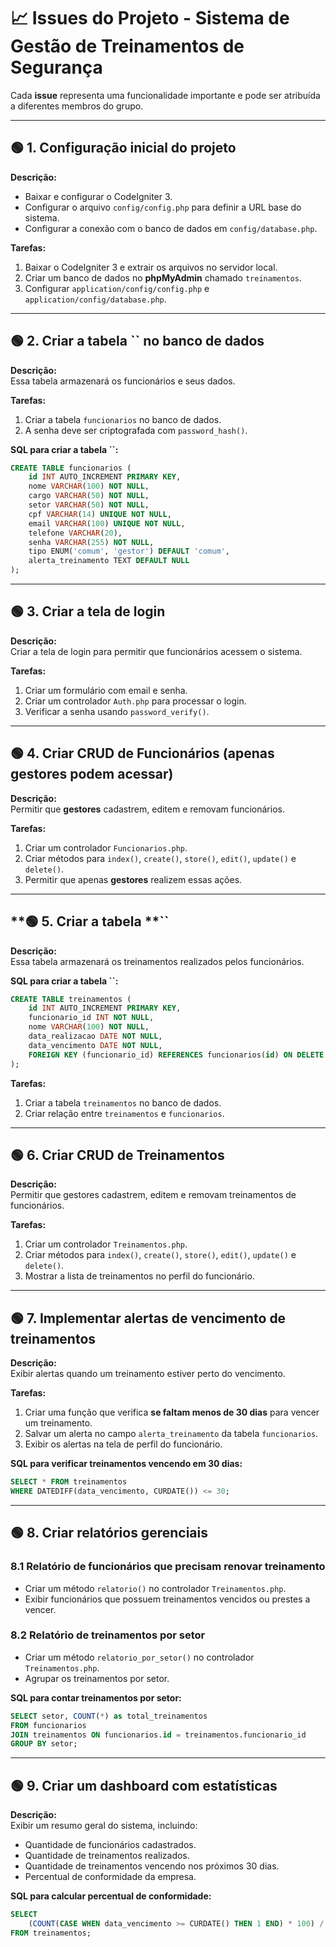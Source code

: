 # 📈 Issues do Projeto - Sistema de Gestão de Treinamentos de Segurança

Cada **issue** representa uma funcionalidade importante e pode ser atribuída a diferentes membros do grupo.

---

## **🟢 1. Configuração inicial do projeto**

**Descrição:**

- Baixar e configurar o CodeIgniter 3.
- Configurar o arquivo `config/config.php` para definir a URL base do sistema.
- Configurar a conexão com o banco de dados em `config/database.php`.

**Tarefas:**

1. Baixar o CodeIgniter 3 e extrair os arquivos no servidor local.
2. Criar um banco de dados no **phpMyAdmin** chamado `treinamentos`.
3. Configurar `application/config/config.php` e `application/config/database.php`.

---

## **🟢 2. Criar a tabela **``** no banco de dados**

**Descrição:**\
Essa tabela armazenará os funcionários e seus dados.

**Tarefas:**

1. Criar a tabela `funcionarios` no banco de dados.
2. A senha deve ser criptografada com `password_hash()`.

**SQL para criar a tabela **``**:**

```sql
CREATE TABLE funcionarios (
    id INT AUTO_INCREMENT PRIMARY KEY,
    nome VARCHAR(100) NOT NULL,
    cargo VARCHAR(50) NOT NULL,
    setor VARCHAR(50) NOT NULL,
    cpf VARCHAR(14) UNIQUE NOT NULL,
    email VARCHAR(100) UNIQUE NOT NULL,
    telefone VARCHAR(20),
    senha VARCHAR(255) NOT NULL,
    tipo ENUM('comum', 'gestor') DEFAULT 'comum',
    alerta_treinamento TEXT DEFAULT NULL
);
```

---

## **🟢 3. Criar a tela de login**

**Descrição:**\
Criar a tela de login para permitir que funcionários acessem o sistema.

**Tarefas:**

1. Criar um formulário com email e senha.
2. Criar um controlador `Auth.php` para processar o login.
3. Verificar a senha usando `password_verify()`.

---

## **🟢 4. Criar CRUD de Funcionários (apenas gestores podem acessar)**

**Descrição:**\
Permitir que **gestores** cadastrem, editem e removam funcionários.

**Tarefas:**

1. Criar um controlador `Funcionarios.php`.
2. Criar métodos para `index()`, `create()`, `store()`, `edit()`, `update()` e `delete()`.
3. Permitir que apenas **gestores** realizem essas ações.

---

## **🟢 5. Criar a tabela **``

**Descrição:**\
Essa tabela armazenará os treinamentos realizados pelos funcionários.

**SQL para criar a tabela **``**:**

```sql
CREATE TABLE treinamentos (
    id INT AUTO_INCREMENT PRIMARY KEY,
    funcionario_id INT NOT NULL,
    nome VARCHAR(100) NOT NULL,
    data_realizacao DATE NOT NULL,
    data_vencimento DATE NOT NULL,
    FOREIGN KEY (funcionario_id) REFERENCES funcionarios(id) ON DELETE CASCADE
);
```

**Tarefas:**

1. Criar a tabela `treinamentos` no banco de dados.
2. Criar relação entre `treinamentos` e `funcionarios`.

---

## **🟢 6. Criar CRUD de Treinamentos**

**Descrição:**\
Permitir que gestores cadastrem, editem e removam treinamentos de funcionários.

**Tarefas:**

1. Criar um controlador `Treinamentos.php`.
2. Criar métodos para `index()`, `create()`, `store()`, `edit()`, `update()` e `delete()`.
3. Mostrar a lista de treinamentos no perfil do funcionário.

---

## **🟢 7. Implementar alertas de vencimento de treinamentos**

**Descrição:**\
Exibir alertas quando um treinamento estiver perto do vencimento.

**Tarefas:**

1. Criar uma função que verifica **se faltam menos de 30 dias** para vencer um treinamento.
2. Salvar um alerta no campo `alerta_treinamento` da tabela `funcionarios`.
3. Exibir os alertas na tela de perfil do funcionário.

**SQL para verificar treinamentos vencendo em 30 dias:**

```sql
SELECT * FROM treinamentos
WHERE DATEDIFF(data_vencimento, CURDATE()) <= 30;
```

---

## **🟢 8. Criar relatórios gerenciais**

### **8.1 Relatório de funcionários que precisam renovar treinamento**

- Criar um método `relatorio()` no controlador `Treinamentos.php`.
- Exibir funcionários que possuem treinamentos vencidos ou prestes a vencer.

### **8.2 Relatório de treinamentos por setor**

- Criar um método `relatorio_por_setor()` no controlador `Treinamentos.php`.
- Agrupar os treinamentos por setor.

**SQL para contar treinamentos por setor:**

```sql
SELECT setor, COUNT(*) as total_treinamentos
FROM funcionarios
JOIN treinamentos ON funcionarios.id = treinamentos.funcionario_id
GROUP BY setor;
```

---

## **🟢 9. Criar um dashboard com estatísticas**

**Descrição:**\
Exibir um resumo geral do sistema, incluindo:

- Quantidade de funcionários cadastrados.
- Quantidade de treinamentos realizados.
- Quantidade de treinamentos vencendo nos próximos 30 dias.
- Percentual de conformidade da empresa.

**SQL para calcular percentual de conformidade:**

```sql
SELECT
    (COUNT(CASE WHEN data_vencimento >= CURDATE() THEN 1 END) * 100) / COUNT(*) AS percentual_conformidade
FROM treinamentos;
```

